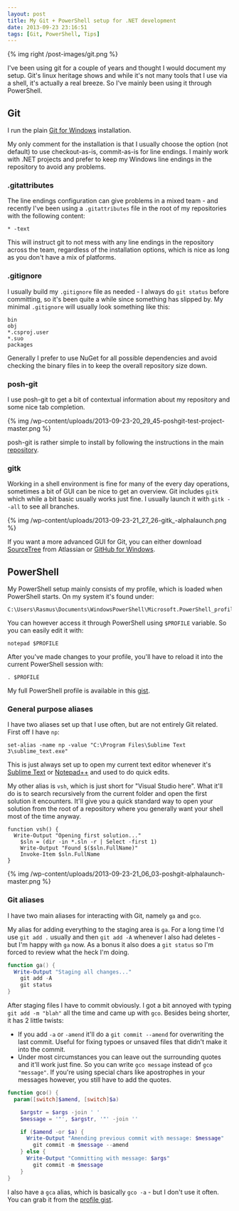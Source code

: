 ```yaml
---
layout: post
title: My Git + PowerShell setup for .NET development
date: 2013-09-23 23:16:51
tags: [Git, PowerShell, Tips]
---
```


{% img right /post-images/git.png %}

I've been using git for a couple of years and thought I would document my setup. Git's linux heritage shows and while it's not many tools that I use via a shell, it's actually a real breeze. So I've mainly been using it through PowerShell.

## Git

I run the plain [Git for Windows](http://msysgit.github.io/) installation.

My only comment for the installation is that I usually choose the option (not default) to use checkout-as-is, commit-as-is for line endings. I mainly work with .NET projects and prefer to keep my Windows line endings in the repository to avoid any problems.

### .gitattributes

The line endings configuration can give problems in a mixed team - and recently I've been using a `.gitattributes` file in the root of my repositories with the following content:

```
* -text
```

This will instruct git to not mess with any line endings in the repository across the team, regardless of the installation options, which is nice as long as you don't have a mix of platforms.


### .gitignore

I usually build my `.gitignore` file as needed - I always do `git status` before committing, so it's been quite a while since something has slipped by. My minimal `.gitignore` will usually look something like this:

```
bin
obj
*.csproj.user
*.suo
packages
```

Generally I prefer to use NuGet for all possible dependencies and avoid checking the binary files in to keep the overall repository size down.

### posh-git

I use posh-git to get a bit of contextual information about my repository and some nice tab completion.

{% img /wp-content/uploads/2013-09-23-20_29_45-poshgit-test-project-master.png %}

posh-git is rather simple to install by following the instructions in the main [repository](https://github.com/dahlbyk/posh-git).

### gitk

Working in a shell environment is fine for many of the every day operations, sometimes a bit of GUI can be nice to get an overview. Git includes `gitk` which while a bit basic usually works just fine. I usually launch it with `gitk --all` to see all branches.

{% img /wp-content/uploads/2013-09-23-21_27_26-gitk_-alphalaunch.png %}

If you want a more advanced GUI for Git, you can either download [SourceTree](http://www.sourcetreeapp.com/) from Atlassian or [GitHub for Windows](http://windows.github.com/).


## PowerShell

My PowerShell setup mainly consists of my profile, which is loaded when PowerShell starts. On my system it's found under:

```
C:\Users\Rasmus\Documents\WindowsPowerShell\Microsoft.PowerShell_profile.ps1
```

You can however access it through PowerShell using `$PROFILE` variable. So you can easily edit it with:

```
notepad $PROFILE
```

After you've made changes to your profile, you'll have to reload it into the current PowerShell session with:

```
. $PROFILE
```

My full PowerShell profile is available in this [gist](https://gist.github.com/rasmuskl/3786798).

### General purpose aliases

I have two aliases set up that I use often, but are not entirely Git related. First off I have `np`:

```
set-alias -name np -value "C:\Program Files\Sublime Text 3\sublime_text.exe"
```

This is just always set up to open my current text editor whenever it's [Sublime Text](http://www.sublimetext.com/) or [Notepad++](http://notepad-plus-plus.org/) and used to do quick edits.

My other alias is `vsh`, which is just short for "Visual Studio here". What it'll do is to search recursively from the current folder and open the first solution it encounters. It'll give you a quick standard way to open your solution from the root of a repository where you generally want your shell most of the time anyway.

```
function vsh() {
  Write-Output "Opening first solution..."
    $sln = (dir -in *.sln -r | Select -first 1)
    Write-Output "Found $($sln.FullName)"
    Invoke-Item $sln.FullName
}
```

{% img /wp-content/uploads/2013-09-23-21_06_03-poshgit-alphalaunch-master.png %}

### Git aliases

I have two main aliases for interacting with Git, namely `ga` and `gco`.

My alias for adding everything to the staging area is `ga`. For a long time I'd use `git add .` usually and then `git add -A` whenever I also had deletes - but I'm happy with `ga` now. As a bonus it also does a `git status` so I'm forced to review what the heck I'm doing.

``` powershell
function ga() {
  Write-Output "Staging all changes..."
    git add -A
    git status
}
```

After staging files I have to commit obviously. I got a bit annoyed with typing `git add -m "blah"` all the time and came up with `gco`. Besides being shorter, it has 2 little twists:

- If you add `-a` or `-amend` it'll do a `git commit --amend` for overwriting the last commit. Useful for fixing typoes or unsaved files that didn't make it into the commit.
- Under most circumstances you can leave out the surrounding quotes and it'll work just fine. So you can write `gco message` instead of `gco "message"`. If you're using special chars like apostrophes in your messages however, you still have to add the quotes.

``` powershell
function gco() {
  param([switch]$amend, [switch]$a)

    $argstr = $args -join ' '
    $message = '"', $argstr, '"' -join ''

    if ($amend -or $a) {
      Write-Output "Amending previous commit with message: $message"
        git commit -m $message --amend
    } else {
      Write-Output "Committing with message: $args"
        git commit -m $message
    }
}
```

I also have a `gca` alias, which is basically `gco -a` - but I don't use it often. You can grab it from the [profile gist](https://gist.github.com/rasmuskl/3786798).
